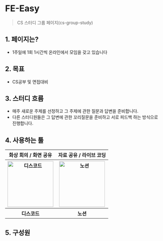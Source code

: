 # FE-Easy
> CS 스터디 그룹 페이지(cs-group-study)

## 1. 페이지는?
- 1주일에 1회 1시간씩 온라인에서 모임을 갖고 있습니다

## 2. 목표
- CS공부 및 면접대비

## 3. 스터디 흐름
- 매주 새로운 주제를 선정하고 그 주제에 관한 질문과 답변을 준비합니다.
- 다른 스터디원들은 그 답변에 관한 꼬리질문을 준비하고 서로 피드백 하는 방식으로 진행합니다. 

## 4. 사용하는 툴
<table>
    <tr>
        <th>화상 회의 / 화면 공유</th>
        <th>자료 공유 / 라이브 코딩</th>
    </tr>
    <tr>
        <th>
            <img width="150px" alt="디스코드" src="https://w.namu.la/s/88fedfb02f653aa71c504844280b28931dafee89f47af8bd4e4e153847ee42a1976d7ad8aed06b4028cffaf61d21036c333126128d81602884160a4d4771ccfd7a13e321967d0ae2f46be345a55cbbb70c4f45c88944ea032e85f7e5b8986d555e2d8b1bec1b69bc7e0c75d9077a350a">
        </th>
        <th>
            <img width="150px" alt="노션" src="https://upload.wikimedia.org/wikipedia/commons/thumb/e/e9/Notion-logo.svg/1024px-Notion-logo.svg.png">
        </th>
    </tr>
    <tr>
        <th>디스코드</th>
        <th>노션</th>
    </tr>
</table>

## 5. 구성원
